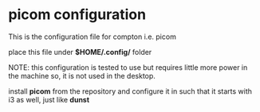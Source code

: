 # picom configuration #
This is the configuration file for compton i.e. picom

place this file under **$HOME/.config/** folder

NOTE: this configuration is tested to use but requires little more power in the machine so, it is not used in the desktop.

install **picom** from the repository and configure it in such that it starts with i3 as well, just like **dunst**
